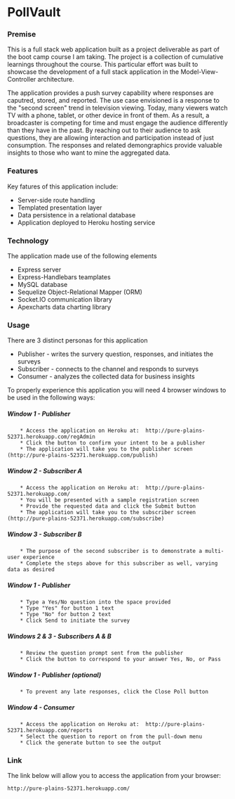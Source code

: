# PollVault

### Premise
This is a full stack web application built as a project deliverable as part of the boot camp course I am taking.  The project is a
collection of cumulative learnings throughout the course.  This particular effort was built to showcase the development of a full stack 
application in the Model-View-Controller architecture.  

The application provides a push survey capability where responses are caputred, stored, and reported.  The use case envisioned is a
response to the "second screen" trend in television viewing.  Today, many viewers watch TV with a phone, tablet, or other device in 
front of them.  As a result, a broadcaster is competing for time and must engage the audience differently than they have in the past.
By reaching out to their audience to ask questions, they are allowing interaction and participation instead of just consumption.  The
responses and related demongraphics provide valuable insights to those who want to mine the aggregated data.


### Features
Key fatures of this application include:

* Server-side route handling
* Templated presentation layer
* Data persistence in a relational database
* Application deployed to Heroku hosting service

### Technology
The application made use of the following elements
* Express server 
* Express-Handlebars teamplates
* MySQL database 
* Sequelize Object-Relational Mapper (ORM)
* Socket.IO communication library
* Apexcharts data charting library

### Usage
There are 3 distinct personas for this application
* Publisher - writes the survery question, responses, and initiates the surveys
* Subscriber - connects to the channel and responds to surveys
* Consumer - analyzes the collected data for business insights

To properly experience this application you will need 4 browser windows to be used in the following ways:

##### Window 1 - Publisher
        * Access the application on Heroku at:  http://pure-plains-52371.herokuapp.com/regAdmin
        * Click the button to confirm your intent to be a publisher
        * The application will take you to the publisher screen (http://pure-plains-52371.herokuapp.com/publish)

##### Window 2 - Subscriber A
        * Access the application on Heroku at:  http://pure-plains-52371.herokuapp.com/
        * You will be presented with a sample registration screen
        * Provide the requested data and click the Submit button
        * The application will take you to the subscriber screen (http://pure-plains-52371.herokuapp.com/subscribe)

##### Window 3 - Subscriber B
        * The purpose of the second subscriber is to demonstrate a multi-user experience
        * Complete the steps above for this subscriber as well, varying data as desired

##### Window 1 - Publisher
        * Type a Yes/No question into the space provided
        * Type "Yes" for button 1 text
        * Type "No" for button 2 text
        * Click Send to initiate the survey

##### Windows 2 & 3 - Subscribers A & B
        * Review the question prompt sent from the publisher
        * Click the button to correspond to your answer Yes, No, or Pass

##### Window 1 - Publisher (optional)
        * To prevent any late responses, click the Close Poll button

##### Window 4 - Consumer
        * Access the application on Heroku at:  http://pure-plains-52371.herokuapp.com/reports
        * Select the question to report on from the pull-down menu
        * Click the generate button to see the output

### Link
The link below will allow you to access the application from your browser:

    http://pure-plains-52371.herokuapp.com/ 

